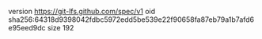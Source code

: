 version https://git-lfs.github.com/spec/v1
oid sha256:64318d9398042fdbc5972edd5be539e22f90658fa87eb79a1b7afd6e95eed9dc
size 192
